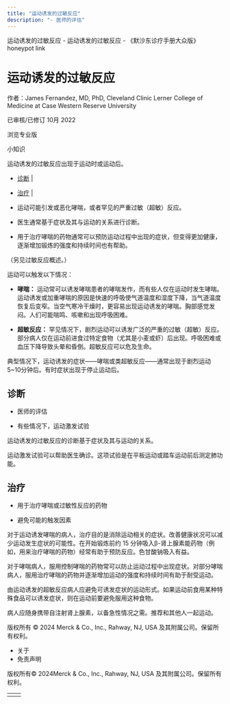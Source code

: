 ```yaml
---
title: "运动诱发的过敏反应"
description: "- 医师的评估"
---
```


﻿运动诱发的过敏反应 \- 运动诱发的过敏反应 \- 《默沙东诊疗手册大众版》 honeypot link

# 运动诱发的过敏反应

作者：James Fernandez, MD, PhD, Cleveland Clinic Lerner College of Medicine at Case Western
Reserve University

已审核/已修订 10月 2022

浏览专业版

小知识

运动诱发的过敏反应出现于运动时或运动后。

- [诊断](#诊断_v780323_zh) \|
- [治疗](#治疗_v780327_zh) \|

- 运动可能引发或恶化哮喘，或者罕见的严重过敏（超敏）反应。

- 医生通常基于症状及其与运动的关系进行诊断。

- 用于治疗哮喘的药物通常可以预防运动过程中出现的症状，但变得更加健康，逐渐增加锻炼的强度和持续时间也有帮助。


（另见过敏反应概述。）

运动可以触发以下情况：

- **哮喘：** 运动常可以诱发哮喘患者的哮喘发作，而有些人仅在运动时发生哮喘。运动诱发或加重哮喘的原因是快速的呼吸使气道温度和湿度下降，当气道温度恢复后变窄。当空气寒冷干燥时，更容易出现运动诱发的哮喘。胸部感觉发闷。人们可能喘鸣、咳嗽和出现呼吸困难。

- **超敏反应：** 罕见情况下，剧烈运动可以诱发广泛的严重的过敏（超敏）反应。部分病人仅在运动前进食过特定食物（尤其是小麦或虾）后出现。呼吸困难或血压下降导致头晕和昏倒。超敏反应可以危及生命。


典型情况下，运动诱发的症状——哮喘或类超敏反应——通常出现于剧烈运动5~10分钟后。有时症状出现于停止运动后。

## 诊断

- 医师的评估

- 有些情况下，运动激发试验


运动诱发的过敏反应的诊断基于症状及其与运动的关系。

运动激发试验可以帮助医生确诊。这项试验是在平板运动或踏车运动前后测定肺功能。

## 治疗

- 用于治疗哮喘或过敏性反应的药物

- 避免可能的触发因素


对于运动诱发哮喘的病人，治疗目的是消除运动相关的症状。改善健康状况可以减少运动发生症状的可能性。在开始锻炼前约 15 分钟吸入β-肾上腺素能药物（例如，用来治疗哮喘的药物）经常有助于预防反应。色甘酸钠吸入有益。

对于哮喘病人，服用控制哮喘的药物常可以防止运动过程中出现症状。对部分哮喘病人，服用治疗哮喘的药物并逐渐增加运动的强度和持续时间有助于耐受运动。

由运动诱发的超敏反应病人应避免可诱发症状的运动形式。如果运动前食用某种特殊食品可以诱发症状，则在运动前要避免服用这种食物。

病人应随身携带自注射肾上腺素，以备急性情况之需。推荐和其他人一起运动。



版权所有 © 2024
Merck & Co., Inc., Rahway, NJ, USA 及其附属公司。保留所有权利。

- 关于
- 免责声明

版权所有© 2024Merck & Co., Inc., Rahway, NJ, USA 及其附属公司。保留所有权利。

|     |     |
| --- | --- |
|  |  |